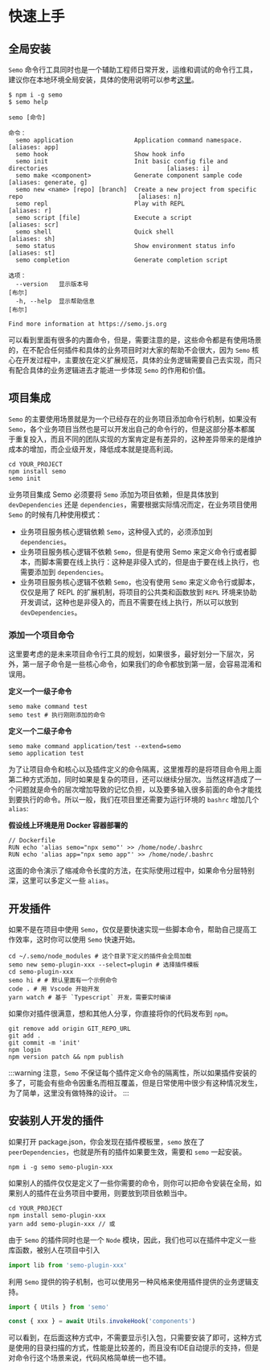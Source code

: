 # 快速上手

## 全局安装

`Semo` 命令行工具同时也是一个辅助工程师日常开发，运维和调试的命令行工具，建议你在本地环境全局安装，具体的使用说明可以参考[这里](https://semo.js.org)。

```
$ npm i -g semo
$ semo help

semo [命令]

命令：
  semo application                 Application command namespace.                                       [aliases: app]
  semo hook                        Show hook info
  semo init                        Init basic config file and directories                                 [aliases: i]
  semo make <component>            Generate component sample code                               [aliases: generate, g]
  semo new <name> [repo] [branch]  Create a new project from specific repo                                [aliases: n]
  semo repl                        Play with REPL                                                         [aliases: r]
  semo script [file]               Execute a script                                                     [aliases: scr]
  semo shell                       Quick shell                                                           [aliases: sh]
  semo status                      Show environment status info                                          [aliases: st]
  semo completion                  Generate completion script

选项：
  --version   显示版本号                                                                                          [布尔]
  -h, --help  显示帮助信息                                                                                        [布尔]

Find more information at https://semo.js.org
```

可以看到里面有很多的内置命令，但是，需要注意的是，这些命令都是有使用场景的，在不配合任何插件和具体的业务项目时对大家的帮助不会很大，因为 `Semo` 核心在开发过程中，主要放在定义扩展规范，具体的业务逻辑需要自己去实现，而只有配合具体的业务逻辑进去才能进一步体现 `Semo` 的作用和价值。

## 项目集成

`Semo` 的主要使用场景就是为一个已经存在的业务项目添加命令行机制，如果没有 `Semo`，各个业务项目当然也是可以开发出自己的命令行的，但是这部分基本都属于重复投入，而且不同的团队实现的方案肯定是有差异的，这种差异带来的是维护成本的增加，而企业级开发，降低成本就是提高利润。

```
cd YOUR_PROJECT
npm install semo
semo init
```

业务项目集成 Semo 必须要将 `Semo` 添加为项目依赖，但是具体放到 `devDependencies` 还是 `dependencies`，需要根据实际情况而定，在业务项目使用 `Semo` 的时候有几种使用模式：

- 业务项目服务核心逻辑依赖 `Semo`，这种侵入式的，必须添加到 `dependencies`。
- 业务项目服务核心逻辑不依赖 `Semo`，但是有使用 Semo 来定义命令行或者脚本，而脚本需要在线上执行：这种是非侵入式的，但是由于要在线上执行，也需要添加到 `dependencies`。
- 业务项目服务核心逻辑不依赖 `Semo`，也没有使用 `Semo` 来定义命令行或脚本，仅仅是用了 REPL 的扩展机制，将项目的公共类和函数放到 `REPL` 环境来协助开发调试，这种也是非侵入的，而且不需要在线上执行，所以可以放到 `devDependencies`。

### 添加一个项目命令

这里要考虑的是未来项目命令行工具的规划，如果很多，最好划分一下层次，另外，第一层子命令是一些核心命令，如果我们的命令都放到第一层，会容易混淆和误用。


**定义一个一级子命令**



```
semo make command test
semo test # 执行刚刚添加的命令
```

**定义一个二级子命令**

```
semo make command application/test --extend=semo
semo application test
```

为了让项目命令和核心以及插件定义的命令隔离，这里推荐的是将项目命令用上面第二种方式添加，同时如果是复杂的项目，还可以继续分层次。当然这样造成了一个问题就是命令的层次增加导致的记忆负担，以及要多输入很多前面的命令才能找到要执行的命令。所以一般，我们在项目里还需要为运行环境的 `bashrc` 增加几个 `alias`:

**假设线上环境是用 Docker 容器部署的**

```
// Dockerfile
RUN echo 'alias semo="npx semo"' >> /home/node/.bashrc
RUN echo 'alias app="npx semo app"' >> /home/node/.bashrc
```

这面的命令演示了缩减命令长度的方法，在实际使用过程中，如果命令分层特别深，这里可以多定义一些 `alias`。

## 开发插件

如果不是在项目中使用 `Semo`，仅仅是要快速实现一些脚本命令，帮助自己提高工作效率，这时你可以使用 `Semo` 快速开始。

```
cd ~/.semo/node_modules # 这个目录下定义的插件会全局加载
semo new semo-plugin-xxx --select=plugin # 选择插件模板
cd semo-plugin-xxx
semo hi # # 默认里面有一个示例命令
code . # 用 Vscode 开始开发
yarn watch # 基于 `Typescript` 开发，需要实时编译
```

如果你对插件很满意，想和其他人分享，你直接将你的代码发布到 `npm`。

```
git remove add origin GIT_REPO_URL
git add .
git commit -m 'init'
npm login
npm version patch && npm publish
```

:::warning
注意，`Semo` 不保证每个插件定义命令的隔离性，所以如果插件安装的多了，可能会有些命令因重名而相互覆盖，但是日常使用中很少有这种情况发生，为了简单，这里没有做特殊的设计。
:::

## 安装别人开发的插件

如果打开 package.json，你会发现在插件模板里，`semo` 放在了 `peerDependencies`，也就是所有的插件如果要生效，需要和 `semo` 一起安装。

```
npm i -g semo semo-plugin-xxx
```

如果别人的插件仅仅是定义了一些你需要的命令，则你可以把命令安装在全局，如果别人的插件在业务项目中要用，则要放到项目依赖当中。

```
cd YOUR_PROJECT
npm install semo-plugin-xxx
yarn add semo-plugin-xxx // 或
```

由于 `Semo` 的插件同时也是一个 `Node` 模块，因此，我们也可以在插件中定义一些库函数，被别人在项目中引入

```js
import lib from 'semo-plugin-xxx'
```

利用 `Semo` 提供的钩子机制，也可以使用另一种风格来使用插件提供的业务逻辑支持。

```js
import { Utils } from 'semo'

const { xxx } = await Utils.invokeHook('components')
```

可以看到，在后面这种方式中，不需要显示引入包，只需要安装了即可，这种方式是使用的目录扫描的方式，性能是比较差的，而且没有IDE自动提示的支持，但是对命令行这个场景来说，代码风格简单统一也不错。


